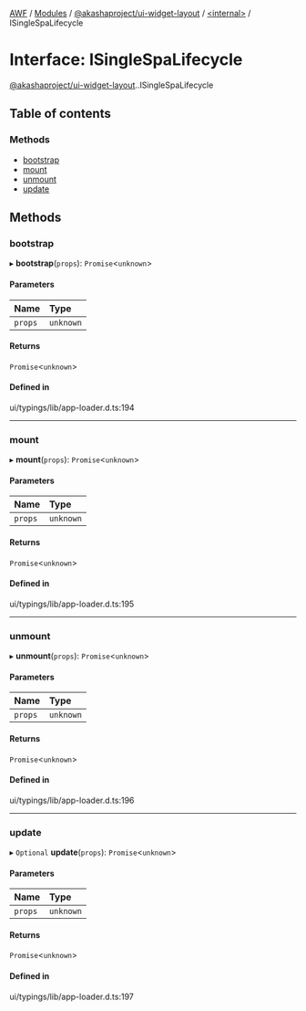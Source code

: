 [AWF](../README.md) / [Modules](../modules.md) / [@akashaproject/ui-widget-layout](../modules/akashaproject_ui_widget_layout.md) / [<internal\>](../modules/akashaproject_ui_widget_layout._internal_.md) / ISingleSpaLifecycle

# Interface: ISingleSpaLifecycle

[@akashaproject/ui-widget-layout](../modules/akashaproject_ui_widget_layout.md).[<internal>](../modules/akashaproject_ui_widget_layout._internal_.md).ISingleSpaLifecycle

## Table of contents

### Methods

- [bootstrap](akashaproject_ui_widget_layout._internal_.ISingleSpaLifecycle.md#bootstrap)
- [mount](akashaproject_ui_widget_layout._internal_.ISingleSpaLifecycle.md#mount)
- [unmount](akashaproject_ui_widget_layout._internal_.ISingleSpaLifecycle.md#unmount)
- [update](akashaproject_ui_widget_layout._internal_.ISingleSpaLifecycle.md#update)

## Methods

### bootstrap

▸ **bootstrap**(`props`): `Promise`<`unknown`\>

#### Parameters

| Name | Type |
| :------ | :------ |
| `props` | `unknown` |

#### Returns

`Promise`<`unknown`\>

#### Defined in

ui/typings/lib/app-loader.d.ts:194

___

### mount

▸ **mount**(`props`): `Promise`<`unknown`\>

#### Parameters

| Name | Type |
| :------ | :------ |
| `props` | `unknown` |

#### Returns

`Promise`<`unknown`\>

#### Defined in

ui/typings/lib/app-loader.d.ts:195

___

### unmount

▸ **unmount**(`props`): `Promise`<`unknown`\>

#### Parameters

| Name | Type |
| :------ | :------ |
| `props` | `unknown` |

#### Returns

`Promise`<`unknown`\>

#### Defined in

ui/typings/lib/app-loader.d.ts:196

___

### update

▸ `Optional` **update**(`props`): `Promise`<`unknown`\>

#### Parameters

| Name | Type |
| :------ | :------ |
| `props` | `unknown` |

#### Returns

`Promise`<`unknown`\>

#### Defined in

ui/typings/lib/app-loader.d.ts:197
